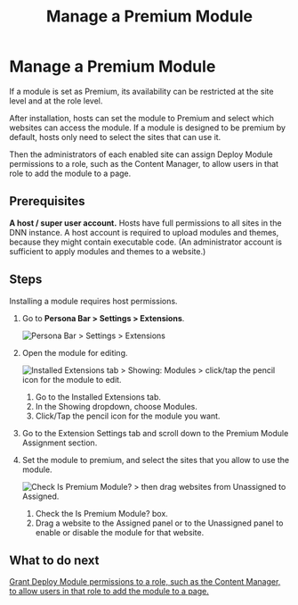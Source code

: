 ﻿---
uid: manage-premium-module
locale: en
title: Manage a Premium Module
dnneditions: DNN Platform,Evoq Content,Evoq Engage
dnnversion: 09.02.00
related-topics: install-extension,allow-module-use
links: ["[DNN Community blog: Installing Our Module in Another DNN Instance by Clinton Patterson](https://www.dnnsoftware.com/community-blog/cid/155092/installing-our-module-in-another-dnn-instance)","[DNN Store: 2sxc 8.12 — Amazing Content and Apps by 2sxc (installed as an example for screenshots)](https://store.dnnsoftware.com/home/product-details/2sxc-cms-apps-v812-free)"]
---

# Manage a Premium Module

If a module is set as Premium, its availability can be restricted at the site level and at the role level.

After installation, hosts can set the module to Premium and select which websites can access the module. If a module is designed to be premium by default, hosts only need to select the sites that can use it.

Then the administrators of each enabled site can assign Deploy Module permissions to a role, such as the Content Manager, to allow users in that role to add the module to a page.

## Prerequisites

**A host / super user account.** Hosts have full permissions to all sites in the DNN instance. A host account is required to upload modules and themes, because they might contain executable code. (An administrator account is sufficient to apply modules and themes to a website.)

## Steps

Installing a module requires host permissions.

1.  Go to **Persona Bar \> Settings \> Extensions**.

    ![Persona Bar > Settings > Extensions](/images/scr-pbar-host-Settings-E91.png)

2.  Open the module for editing.



    ![Installed Extensions tab > Showing: Modules > click/tap the pencil icon for the module to edit.](/images/scr-Extensions-Installed-edit-E90.png)



    1.  Go to the Installed Extensions tab.
    2.  In the Showing dropdown, choose Modules.
    3.  Click/Tap the pencil icon for the module you want.
3.  Go to the Extension Settings tab and scroll down to the Premium Module Assignment section.
4.  Set the module to premium, and select the sites that you allow to use the module.



    ![Check Is Premium Module? > then drag websites from Unassigned to Assigned.](/images/scr-Extensions-Edit-ExtensionSettings-PremiumModule-E90.png)



    1.  Check the Is Premium Module? box.
    2.  Drag a website to the Assigned panel or to the Unassigned panel to enable or disable the module for that website.

## What to do next

[Grant Deploy Module permissions to a role, such as the Content Manager, to allow users in that role to add the module to a page.](xref:allow-module-use)
